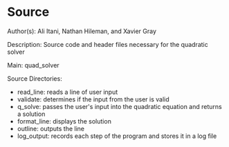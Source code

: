 # Source

<p>Author(s): Ali Itani, Nathan Hileman, and Xavier Gray</p>

<p>Description: Source code and header files necessary for the quadratic solver</p>

Main: quad_solver

Source Directories:
<ul>
    <li>read_line:      reads a line of user input</li>
    <li>validate:       determines if the input from the user is valid</li>
    <li>q_solve:        passes the user's input into the quadratic equation and returns a solution</li>
    <li>format_line:    displays the solution</li>
    <li>outline:        outputs the line</li>
    <li>log_output:     records each step of the program and stores it in a log file</li>
</ul>
